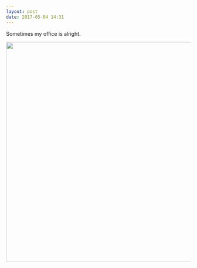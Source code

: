```yaml
---
layout: post
date: 2017-05-04 14:31
---
```

Sometimes my office is alright.

<img src="http://jd.micro.blog/uploads/2017/e53fbe9d0a.jpg" width="600" height="600" style="height: auto" />
